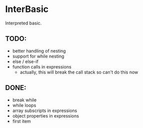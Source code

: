 InterBasic
==========

Interpreted basic.



TODO:
-----
- better handling of nesting
- support for while nesting
- else / else-if
- function calls in expressions 
	- actually, this will break the call stack so can't do this now

DONE:
-----
- break while
- while loops
- array subscripts in expressions
- object properties in expressions
- first item
